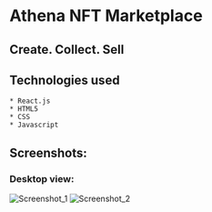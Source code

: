 # Athena NFT Marketplace
## Create. Collect. Sell
<!-- ## The Problem it solves
Every artists aren't much benefitted for their effort, energy and time. If they could benefit for their artworks, then it could motivate them a lot. Due to the high volatile nature of cryptocurrency prices and the high risk exist in trading, NFTs trading could be a 100% returns expectation investment. We have provided NFT marketplace for the NFT traders, creators and collectors with royalties in picture. -->
## Technologies used
    * React.js
    * HTML5
    * CSS
    * Javascript

## Screenshots:
### Desktop view:
![Screenshot_1](https://user-images.githubusercontent.com/78247889/132495420-b97f8455-edd7-43d2-b271-f813c73b1168.png)
![Screenshot_2](https://user-images.githubusercontent.com/78247889/132233854-956bb6ba-c57a-4237-bcf7-e4beddb0125c.png)


<!-- ### Video: https://www.loom.com/share/6da72013a2a148aa94f6bf18d328c465 -->
